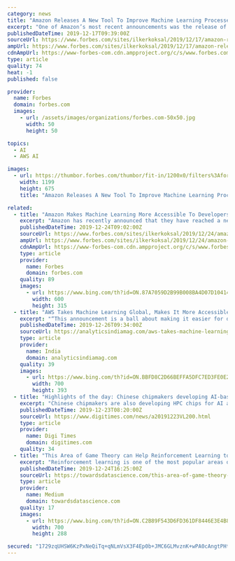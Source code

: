 ```yaml
---
category: news
title: "Amazon Releases A New Tool To Improve Machine Learning Processes"
excerpt: "One of Amazon’s most recent announcements was the release of their new tool called Amazon Rekognition Custom Labels. This advanced tool has the capability to improve machine learning on a whole new scale, allowing for better data analysis and object ..."
publishedDateTime: 2019-12-17T09:39:00Z
sourceUrl: https://www.forbes.com/sites/ilkerkoksal/2019/12/17/amazon-releases-a-new-tool-to-improve-machine-learning-processes/
ampUrl: https://www.forbes.com/sites/ilkerkoksal/2019/12/17/amazon-releases-a-new-tool-to-improve-machine-learning-processes/amp/
cdnAmpUrl: https://www-forbes-com.cdn.ampproject.org/c/s/www.forbes.com/sites/ilkerkoksal/2019/12/17/amazon-releases-a-new-tool-to-improve-machine-learning-processes/amp/
type: article
quality: 74
heat: -1
published: false

provider:
  name: Forbes
  domain: forbes.com
  images:
    - url: /assets/images/organizations/forbes.com-50x50.jpg
      width: 50
      height: 50

topics:
  - AI
  - AWS AI

images:
  - url: https://thumbor.forbes.com/thumbor/fit-in/1200x0/filters%3Aformat%28jpg%29/https%3A%2F%2Fspecials-images.forbesimg.com%2Fimageserve%2F5df8a126e961e10007393d3f%2F0x0.jpg%3FcropX1%3D0%26cropX2%3D4000%26cropY1%3D203%26cropY2%3D2453
    width: 1199
    height: 675
    title: "Amazon Releases A New Tool To Improve Machine Learning Processes"

related:
  - title: "Amazon Makes Machine Learning More Accessible To Developers"
    excerpt: "Amazon has recently announced that they have reached a new milestone in machine learning improvement. The company has proudly announced a brand new approach that will bring machine learning technology closer to developers across the globe. Besides their already impressive collection of tools for the development of machine learning models ..."
    publishedDateTime: 2019-12-24T09:02:00Z
    sourceUrl: https://www.forbes.com/sites/ilkerkoksal/2019/12/24/amazon-makes-machine-learning-more-accessible-to-developers/
    ampUrl: https://www.forbes.com/sites/ilkerkoksal/2019/12/24/amazon-makes-machine-learning-more-accessible-to-developers/amp/
    cdnAmpUrl: https://www-forbes-com.cdn.ampproject.org/c/s/www.forbes.com/sites/ilkerkoksal/2019/12/24/amazon-makes-machine-learning-more-accessible-to-developers/amp/
    type: article
    provider:
      name: Forbes
      domain: forbes.com
    quality: 89
    images:
      - url: https://www.bing.com/th?id=ON.87A7059D2B99B008BA4D07D1041495F5
        width: 600
        height: 315
  - title: "AWS Takes Machine Learning Global, Makes It More Accessible & Easy"
    excerpt: "“This announcement is a ball about making it easier for developers to add machine learning predictions to their products and their processes by integrating those predictions directly with their databases,” said Matt Wood, VP of artificial intelligence at AWS. It won’t be long until all applications have machine learning and artificial ..."
    publishedDateTime: 2019-12-26T09:34:00Z
    sourceUrl: https://analyticsindiamag.com/aws-takes-machine-learning-global-makes-it-more-accessible-easy/
    type: article
    provider:
      name: India
      domain: analyticsindiamag.com
    quality: 39
    images:
      - url: https://www.bing.com/th?id=ON.BBFD8C2D66BEFFA5DFC7ED3FE0E23DDD
        width: 700
        height: 393
  - title: "Highlights of the day: Chinese chipmakers developing AI-based ASICs"
    excerpt: "Chinese chipmakers are also developing HPC chips for AI and deep learning applications with the goal of volume producing them in 2021. The development in China is promising big challenges to the US vendors, such as Intel, who have been dominanting forces ..."
    publishedDateTime: 2019-12-23T08:20:00Z
    sourceUrl: https://www.digitimes.com/news/a20191223VL200.html
    type: article
    provider:
      name: Digi Times
      domain: digitimes.com
    quality: 34
  - title: "This Area of Game Theory can Help Reinforcement Learning to Scale to Infinite Agents"
    excerpt: "Reinforcement learning is one of the most popular areas of research in deep learning nowadays. Part of the popularity of reinforcement learning is due to the fact that is one of the learning methods that resembles human cognition the closets. In reinforcement learning scenarios and agent learns organically by taking actions on an environment ..."
    publishedDateTime: 2019-12-24T16:25:00Z
    sourceUrl: https://towardsdatascience.com/this-area-of-game-theory-can-help-reinforcement-learning-to-scale-to-infinite-agents-7c775a528726
    type: article
    provider:
      name: Medium
      domain: towardsdatascience.com
    quality: 17
    images:
      - url: https://www.bing.com/th?id=ON.C2B89F543D6FD361DF8446E3E4B8654D
        width: 700
        height: 288

secured: "1729zqUHSW6KzPxNeQiTq+qNLmVsX3F4Ep0b+JMC6GLMvznK+wPA0cAngtPHtPjSlmnryyGtsGrKi56buS6rkP/yliSbaOt1Ld/iECYNRHAyG8KkICvpISJcrQ0eq82mFUxpIWd1ZqiNkOLOLB0xYauiQnUr9Khyez+weCIwqL3t2NfH3KemCiTUM7bv0DwkVqqrcHH1iRIZdmPkRromUJ3q9MabHvtR1Hu56FZFlxPFaASF1+XXROXtgWZKw4mnCgJULCFKhnEA7qEGeMsKNg==;3YC6G5RqEoiy9g1Qcx3quw=="
---
```


